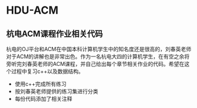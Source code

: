 # HDU-ACM
## 杭电ACM课程作业相关代码
杭电的OJ平台和ACM在中国本科计算机学生中的知名度还是很高的，刘春英老师对于ACM的讲解也是非常出色。作为一名杭电大四的计算机学生，在有空之余将旁听完刘春英老师的ACM课程，并自己给出每个章节相关作业的代码。希望在这个过程中复习c++以及数据结构。
* 使用c++完成所有练习
* 按刘春英老师提供的练习集进行分类
* 每份代码添加了相关注释
